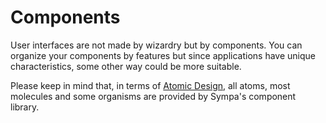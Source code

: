 # Components

User interfaces are not made by wizardry but by components. You can organize your components by features but since applications have unique characteristics, some other way could be more suitable.

Please keep in mind that, in terms of [Atomic Design](https://bradfrost.com/blog/post/atomic-web-design/), all atoms, most molecules and some organisms are provided by Sympa's component library.
